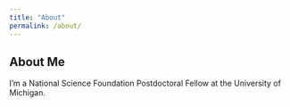 ```yaml
---
title: "About"
permalink: /about/
---
```


## About Me

I’m a National Science Foundation Postdoctoral Fellow at the University of Michigan.
